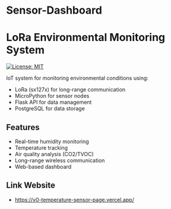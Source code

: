 # Sensor-Dashboard
# LoRa Environmental Monitoring System

[![License: MIT](https://img.shields.io/badge/License-MIT-yellow.svg)](https://opensource.org/licenses/MIT)

IoT system for monitoring environmental conditions using:
- LoRa (sx127x) for long-range communication
- MicroPython for sensor nodes
- Flask API for data management
- PostgreSQL for data storage

## Features
- Real-time humidity monitoring
- Temperature tracking
- Air quality analysis (CO2/TVOC)
- Long-range wireless communication
- Web-based dashboard

## Link Website
- https://v0-temperature-sensor-page.vercel.app/
